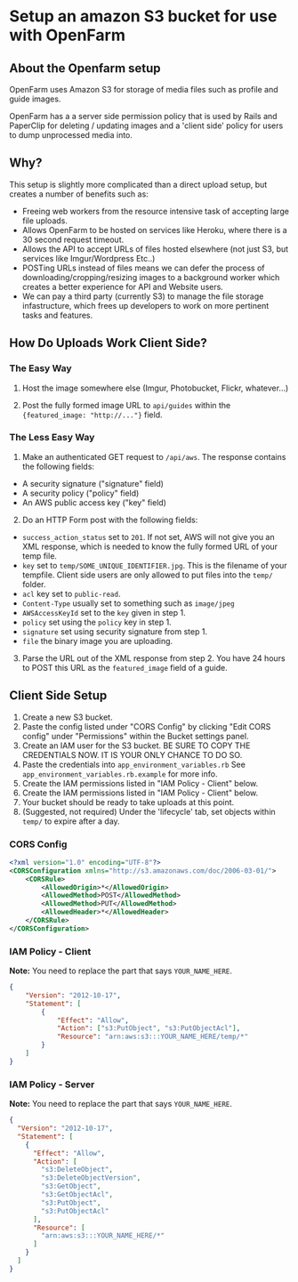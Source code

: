 # Setup an amazon S3 bucket for use with OpenFarm

## About the Openfarm setup

 OpenFarm uses Amazon S3 for storage of media files such as profile and guide images.

 OpenFarm has a a server side permission policy that is used by Rails and PaperClip for deleting / updating images and a 'client side' policy for users to dump unprocessed media into.

## Why?

 This setup is slightly more complicated than a direct upload setup, but creates a number of benefits such as:

  * Freeing web workers from the resource intensive task of accepting large file uploads.
  * Allows OpenFarm to be hosted on services like Heroku, where there is a 30 second request timeout.
  * Allows the API to accept URLs of files hosted elsewhere (not just S3, but services like Imgur/Wordpress Etc..)
  * POSTing URLs instead of files means we can defer the process of downloading/cropping/resizing images to a background worker which creates a better experience for API and Website users.
  * We can pay a third party (currently S3) to manage the file storage infastructure, which frees up developers to work on more pertinent tasks and features.

## How Do Uploads Work Client Side?

### The Easy Way

 1. Host the image somewhere else (Imgur, Photobucket, Flickr, whatever...)

 2. Post the fully formed image URL to `api/guides` within the `{featured_image: "http://..."}` field.

### The Less Easy Way

 1. Make an authenticated GET request to `/api/aws`. The response contains the following fields:
   * A security signature ("signature" field)
   * A security policy ("policy" field)
   * An AWS public access key ("key" field)

 2. Do an HTTP Form post with the following fields:
   * `success_action_status` set to `201`. If not set, AWS will not give you an XML response, which is needed to know the fully formed URL of your temp file.
   * `key` set to `temp/SOME_UNIQUE_IDENTIFIER.jpg`. This is the filename of your tempfile. Client side users are only allowed to put files into the `temp/` folder.
   * `acl` key set to `public-read`.
   * `Content-Type` usually set to something such as `image/jpeg`
   * `AWSAccessKeyId` set to the `key` given in step 1.
   * `policy` set using the `policy` key in step 1.
   * `signature` set using security signature from step 1.
   * `file` the binary image you are uploading.

 3. Parse the URL out of the XML response from step 2. You have 24 hours to POST this URL as the `featured_image` field of a guide.

## Client Side Setup

1. Create a new S3 bucket.
2. Paste the config listed under "CORS Config" by clicking "Edit CORS config" under "Permissions" within the Bucket settings panel.
3. Create an IAM user for the S3 bucket. BE SURE TO COPY THE CREDENTIALS NOW. IT IS YOUR ONLY CHANCE TO DO SO.
4. Paste the credentials into `app_environment_variables.rb` See `app_environment_variables.rb.example` for more info.
5. Create the IAM permissions listed in "IAM Policy - Client" below.
6. Create the IAM permissions listed in "IAM Policy - Client" below.
6. Your bucket should be ready to take uploads at this point.
7. (Suggested, not required) Under the 'lifecycle' tab, set objects within `temp/` to expire after a day.

### CORS Config

```xml
<?xml version="1.0" encoding="UTF-8"?>
<CORSConfiguration xmlns="http://s3.amazonaws.com/doc/2006-03-01/">
    <CORSRule>
        <AllowedOrigin>*</AllowedOrigin>
        <AllowedMethod>POST</AllowedMethod>
        <AllowedMethod>PUT</AllowedMethod>
        <AllowedHeader>*</AllowedHeader>
    </CORSRule>
</CORSConfiguration>
```

### IAM Policy - Client

**Note:** You need to replace the part that says `YOUR_NAME_HERE`.

```json
{
    "Version": "2012-10-17",
    "Statement": [
        {
            "Effect": "Allow",
            "Action": ["s3:PutObject", "s3:PutObjectAcl"],
            "Resource": "arn:aws:s3:::YOUR_NAME_HERE/temp/*"
        }
    ]
}
```

### IAM Policy - Server

**Note:** You need to replace the part that says `YOUR_NAME_HERE`.

```json
{
  "Version": "2012-10-17",
  "Statement": [
    {
      "Effect": "Allow",
      "Action": [
        "s3:DeleteObject",
        "s3:DeleteObjectVersion",
        "s3:GetObject",
        "s3:GetObjectAcl",
        "s3:PutObject",
        "s3:PutObjectAcl"
      ],
      "Resource": [
        "arn:aws:s3:::YOUR_NAME_HERE/*"
      ]
    }
  ]
}
```
